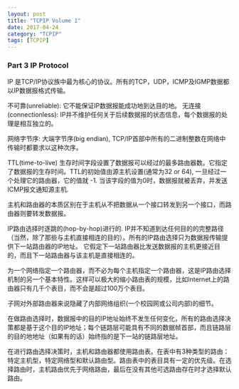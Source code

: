 ```yaml
---
layout: post
title: "TCPIP Volume 1"
date: 2017-04-24
category: "TCPIP" 
tags: [TCPIP]
---
```

### Part 3 IP Protocol

IP
是TCP/IP协议族中最为核心的协议。所有的TCP，UDP，ICMP及IGMP数据都以IP数据报格式传输。

不可靠(unreliable): 它不能保证IP数据报能成功地到达目的地。
无连接(connectionless):
IP并不维护任何关于后续数据报的状态信息，每个数据报的处理是相互独立的。

网络字节序: 大端字节序(big endian),
TCP/IP首部中所有的二进制整数在网络中传输时都要求以这种次序。


TTL(time-to-live)
生存时间字段设置了数据报可以经过的最多路由器数。它指定了数据报的生存时间。TTL的初始值由源主机设置(通常为32
or 64), 一旦经过一个处理它的路由器，它的值就 -1.
当该字段的值为0时，数据报就被丢弃，并发送ICMP报文通知源主机.

主机和路由器的本质区别在于主机从不把数据从一个接口转发到另一个接口，而路由器则要转发数据报。

IP路由选择时逐跳的(hop-by-hop)进行的.
IP并不知道到达任何目的的完整路径（当然，除了那些与主机直接相连的目的）。所有的IP路由选择只为数据报传输提供下一站路由器的IP地址。
它假定下一站路由器比发送数据报的主机更接近目的，而且下一站路由器与该主机是直接相连的。 


为一个网络指定一个路由器，而不必为每个主机指定一个路由器，这是IP路由选择机制的另一个基本特性。这样可以极大的缩小路由表的规模，比如Internet上的路由器只有几千个表目，而不会是超过100万个表目。

子网对外部路由器来说隐藏了内部网络组织(一个校园网或公司内部)的细节。

在做路由选择时，数据报中的目的IP地址始终不发生任何变化，所有的路由选择决策都是基于这个目的IP地址；每个链路层可能具有不同的数据帧首部，而且链路层的目的地地址（如果有的话）始终指的是下一站的链路层地址。 

在进行路由选择决策时，主机和路由器都使用路由表。在表中有3种类型的路由：特定主机型，特定网络型和默认路由型。路由表中的表目具有一定的优先级。在选择路由时，主机路由优先于网络路由，最后在没有其他可选路由存在时才选择默认路由。 
